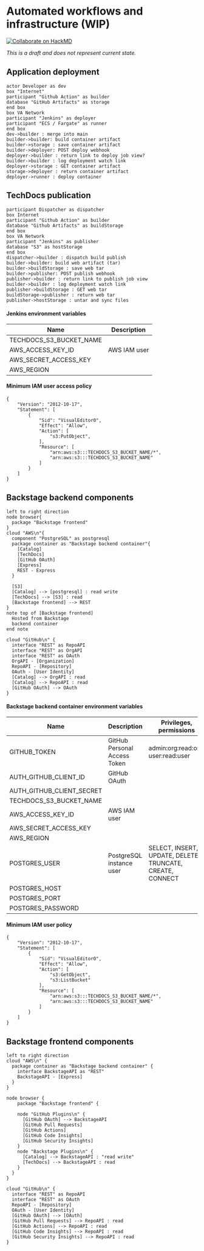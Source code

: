 # Automated workflows and infrastructure (WIP)

[![Collaborate on HackMD](https://hackmd.io/LGwdWMlvTOOfyXBzLw9hyg/badge)](https://hackmd.io/LGwdWMlvTOOfyXBzLw9hyg)

*This is a draft and does not represent current state.*

## Application deployment

```plantuml
actor Developer as dev 
box "Internet"
participant "Github Action" as builder
database "GitHub Artifacts" as storage
end box
box VA Network
participant "Jenkins" as deployer
participant "ECS / Fargate" as runner
end box
dev->builder : merge into main
builder->builder: build container artifact
builder->storage : save container artifact
builder->deployer: POST deploy webhook
deployer->builder : return link to deploy job view?
builder->builder : log deployment watch link
deployer->storage : GET container artifact 
storage->deployer : return container artifact
deployer->runner : deploy container
```

## TechDocs publication 

```plantuml
participant Dispatcher as dispatcher 
box Internet 
participant "Github Action" as builder
database "Github Artifacts" as buildStorage
end box
box VA Network
participant "Jenkins" as publisher
database "S3" as hostStorage
end box
dispatcher->builder : dispatch build publish 
builder->builder: build web artifact (tar)
builder->buildStorage : save web tar
builder->publisher: POST publish webhook
publisher->builder : return link to publish job view
builder->builder : log deployment watch link
publisher->buildStorage : GET web tar 
buildStorage->publisher : return web tar
publisher->hostStorage : untar and sync files
```

#### Jenkins environment variables

| Name                   | Description | 
| --------               | -------      | 
|TECHDOCS_S3_BUCKET_NAME| | 
| AWS_ACCESS_KEY_ID      |AWS IAM user |
| AWS_SECRET_ACCESS_KEY  |              |
| AWS_REGION             |              |

#### Minimum IAM user access policy
```
{
    "Version": "2012-10-17",
    "Statement": [
        {
            "Sid": "VisualEditor0",
            "Effect": "Allow",
            "Action": [
                "s3:PutObject",
            ],
            "Resource": [
                "arn:aws:s3:::TECHDOCS_S3_BUCKET_NAME/*",
                "arn:aws:s3:::TECHDOCS_S3_BUCKET_NAME"
            ]
        }
    ]
}
```

## Backstage backend components

```plantuml
left to right direction
node browser{
  package "Backstage frontend"
}
cloud "AWS\n"{
  component "PostgreSQL" as postgresql
  package container as "Backstage backend container"{
    [Catalog]
    [TechDocs]
    [GitHub OAuth]
    [Express]
    REST - Express
  } 
  
  [S3]
  [Catalog] --> [postgresql] : read write
  [TechDocs] --> [S3] : read 
  [Backstage frontend] --> REST
}
note top of [Backstage frontend]
  Hosted from Backstage 
  backend container
end note

cloud "GitHub\n" {
  interface "REST" as RepoAPI
  interface "REST" as OrgAPI
  interface "REST" as OAuth
  OrgAPI - [Organization]
  RepoAPI - [Repository]
  OAuth - [User Identity]
  [Catalog] --> OrgAPI : read
  [Catalog] --> RepoAPI : read
  [GitHub OAuth] --> OAuth 
}
```

#### Backstage backend container environment variables 

|Name | Description | Privileges, permissions |
| -------- | -------- | -------- |
|  GITHUB_TOKEN     | GitHub Personal Access Token     | admin:org:read:org, user:read:user     |
|AUTH_GITHUB_CLIENT_ID |GitHub OAuth| |
|AUTH_GITHUB_CLIENT_SECRET| | |
|TECHDOCS_S3_BUCKET_NAME| | |
|AWS_ACCESS_KEY_ID |AWS IAM user | |
|AWS_SECRET_ACCESS_KEY| | |
|AWS_REGION | | |
|POSTGRES_USER |PostgreSQL instance user |SELECT, INSERT, UPDATE, DELETE, TRUNCATE, CREATE, CONNECT |
|POSTGRES_HOST | | |
|POSTGRES_PORT | | |
|POSTGRES_PASSWORD| | |

#### Minimum IAM user policy
```
{
    "Version": "2012-10-17",
    "Statement": [
        {
            "Sid": "VisualEditor0",
            "Effect": "Allow",
            "Action": [
                "s3:GetObject",
                "s3:ListBucket"
            ],
            "Resource": [
                "arn:aws:s3:::TECHDOCS_S3_BUCKET_NAME/*",
                "arn:aws:s3:::TECHDOCS_S3_BUCKET_NAME"
            ]
        }
    ]
}
```

## Backstage frontend components
```plantuml
left to right direction
cloud "AWS\n" {
  package container as "Backstage backend container" {
    interface BackstageAPI as "REST"
    BackstageAPI - [Express]
  }
}

node browser { 
    package "Backstage frontend" {

    node "GitHub Plugins\n" {
      [GitHub OAuth] --> BackstageAPI 
      [GitHub Pull Requests] 
      [GitHub Actions]
      [GitHub Code Insights]
      [GitHub Security Insights]
    }
    node "Backstage Plugins\n" {
      [Catalog] --> BackstageAPI : "read write"
      [TechDocs] --> BackstageAPI : read
    }
  }
}

cloud "GitHub\n" {
  interface "REST" as RepoAPI
  interface "REST" as OAuth
  RepoAPI - [Repository]
  OAuth - [User Identity]
  [GitHub OAuth] --> [OAuth]
  [GitHub Pull Requests] --> RepoAPI : read
  [GitHub Actions] --> RepoAPI : read
  [GitHub Code Insights] --> RepoAPI : read
  [GitHub Security Insights] --> RepoAPI : read
}
```